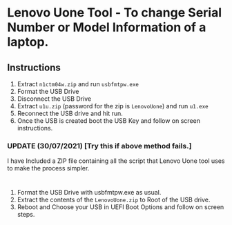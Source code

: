 # Lenovo Uone Tool - To change Serial Number or Model Information of a laptop.

## Instructions

1. Extract ```n1ctm04w.zip``` and run ```usbfmtpw.exe```
2. Format the USB Drive
3. Disconnect the USB Drive
4. Extract ```u1u.zip``` (password for the zip is ```LenovoUone```) and run ```u1.exe``` 
5. Reconnect the USB drive and hit run.
6. Once the USB is created boot the USB Key and follow on screen instructions.


### UPDATE (30/07/2021) [Try this if above method fails.]

I have Included a ZIP file containing all the script that Lenovo Uone tool uses to make the process simpler.

#

1. Format the USB Drive with usbfmtpw.exe as usual.
2. Extract the contents of the ```LenovoUone.zip``` to Root of the USB drive.
3. Reboot and Choose your USB in UEFI Boot Options and follow on screen steps.

